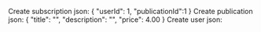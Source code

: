 Create subscription json:
{
"userId": 1,
"publicationId":1
}
Create publication json:
{
"title": "",
"description": "",
"price": 4.00
}
Create user json: 
